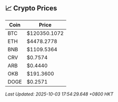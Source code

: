 ## 📈 Crypto Prices

| Coin | Price |
| ---- | ----- |
| BTC | $120350.1072 |
| ETH | $4478.2778 |
| BNB | $1109.5364 |
| CRV | $0.7574 |
| ARB | $0.4440 |
| OKB | $191.3600 |
| DOGE | $0.2571 |

_Last Updated: 2025-10-03 17:54:29.648 +0800 HKT_
